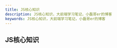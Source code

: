 ```yaml
---
title: JS核心知识
description: JS核心知识，大前端学习笔记，小磊哥er的博客
keywords: JS核心知识，大前端学习笔记，小磊哥er的博客
--- 
```


## JS核心知识
